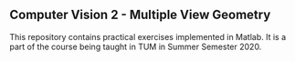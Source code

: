 ## Computer Vision 2 - Multiple View Geometry

This repository contains practical exercises implemented in Matlab. It is a part of the course being taught in TUM in Summer Semester 2020.
